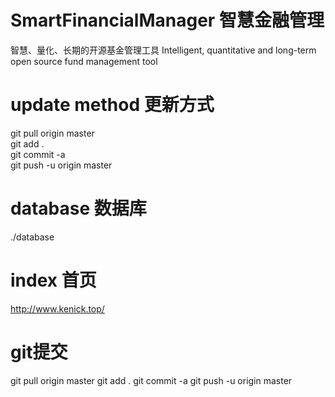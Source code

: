 # SmartFinancialManager 智慧金融管理


智慧、量化、长期的开源基金管理工具
Intelligent, quantitative and long-term open source fund management tool

# update method 更新方式
git pull origin master  
git add .  
git commit -a  
git push -u origin master  

# database 数据库
./database

# index 首页
http://www.kenick.top/

# git提交
git pull origin master
git add .
git commit -a
git push -u origin master
